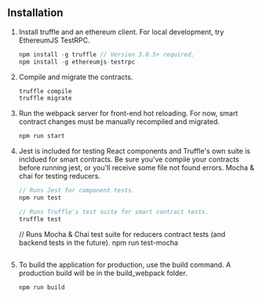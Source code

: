 ## Installation

1. Install truffle and an ethereum client. For local development, try EthereumJS TestRPC.
    ```javascript
    npm install -g truffle // Version 3.0.5+ required.
    npm install -g ethereumjs-testrpc
    ```

2. Compile and migrate the contracts.
    ```javascript
    truffle compile
    truffle migrate
    ```

3. Run the webpack server for front-end hot reloading. For now, smart contract changes must be manually recompiled and migrated.
    ```javascript
    npm run start
    ```

4. Jest is included for testing React components and Truffle's own suite is incldued for smart contracts. Be sure you've compile your contracts before running jest, or you'll receive some file not found errors. Mocha & chai for testing reducers.
    ```javascript
    // Runs Jest for component tests.
    npm run test

    // Runs Truffle's test suite for smart contract tests.
    truffle test
    ```
    // Runs Mocha & Chai test suite for reducers contract tests (and backend tests in the future).
    npm run test-mocha
    ```

5. To build the application for production, use the build command. A production build will be in the build_webpack folder.
    ```javascript
    npm run build
    ```
